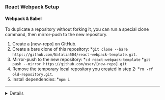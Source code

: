 ### React Webpack Setup
#### Webpack & Babel
To duplicate a repository without forking it, you can run a special clone command, then mirror-push to the new repository.
1. Create a [new-repo] on GitHub.
2. Create a bare clone of this repository: 
*`git clone --bare https://github.com/Natalia504/react-webpack-template.git`. 
3. Mirror-push to the new repository: 
*`cd react-webpack-template` 
*`git push --mirror https://github.com/user/[new-repo].git`
4. Remove the temporary local repository you created in step 2: 
*`rm -rf old-repository.git`.
5. Install dependencies: *`npm i`

- - - - 
<details>
    <summary>Details</summary>
    <p>
    
`npm init`
`npm i --save react react-dom`
`npm i --save-dev babel-core babel-loader babel-preset-react`
`npm i --save-dev webpack webpack-dev-server html-webpack-plugin`

### Configure Webpack
Create *webpack.config.js* in the root of your project.
Webpack needs to know three things:
1. What JavaScript file it should transform.
2. Which transformations it should use on that file.
3. Where the new, transformed file should go.

```javascript 
var path = require('path');
var HtmlWebpackPlugin = require('html-webpack-plugin');

module.exports = {
  entry: './src/index.js',
  output: {
    path: path.resolve(__dirname, 'dist'),
    filename: 'index_bundle.js'
  },
  module: {
    rules: [
      { test: /\.(js)$/, use: 'babel-loader' },
      { test: /\.css$/, use: [ 'style-loader', 'css-loader' ]}
    ]
  },
  plugins: [
    new HtmlWebpackPlugin({
      template: 'src/index.html'
    })
  ], 
  mode: process.env.NODE_ENV === 'production' ? 'production' : 'development'

};
```
</p>
</details>